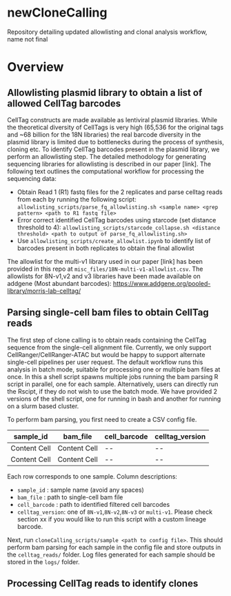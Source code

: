 # newCloneCalling
Repository detailing updated allowlisting and clonal analysis workflow, name not final


# Overview
## Allowlisting plasmid library to obtain a list of allowed CellTag barcodes
CellTag constructs are made available as lentiviral plasmid libraries. While the theoretical diversity of CellTags is very high (65,536 for the original tags and ~68 billion for the 18N libraries) the real barcode diversity in the plasmid library is limited due to bottlenecks during the process of synthesis, cloning etc. To identify CellTag barcodes present in the plasmid library, we perform an allowlisting step. The detailed methodology for generating sequencing libraries for allowlisting is described in our paper [link]. The following text outlines the computational workflow for processing the sequencing data:
- Obtain Read 1 (R1) fastq files for the 2 replicates and parse celltag reads from each by running the following script: `allowlisting_scripts/parse_fq_allowlisting.sh <sample name> <grep pattern> <path to R1 fastq file>`
- Error correct identified CellTag barcodes using starcode (set distance threshold to 4): `allowlisting_scripts/starcode_collapse.sh <distance threshold> <path to output of parse_fq_allowlisting.sh>`
- Use `allowlisting_scripts/create_allowlist.ipynb` to identify list of barcodes present in both replicates to obtain the final allowlist

The allowlist for the multi-v1 library used in our paper [link] has been provided in this repo at `misc_files/18N-multi-v1-allowlist.csv`. The allowlists for 8N-v1,v2 and v3 libraries have been made available on addgene (Most abundant barcodes): https://www.addgene.org/pooled-library/morris-lab-celltag/

## Parsing single-cell bam files to obtain CellTag reads
The first step of clone calling is to obtain reads containing the CellTag sequence from the single-cell alignment file. Currently, we only support CellRanger/CellRanger-ATAC but would be happy to support alternate single-cell pipelines per user request. The default workflow runs this analysis in batch mode, suitable for processing one or multiple bam files at once. In this a shell script spawns multiple jobs running the bam parsing R script in parallel, one for each sample. Alternatively, users can directly run the Rscipt, if they do not wish to use the batch mode. We have provided 2 versions of the shell script, one for running in bash and another for running on a slurm based cluster. 

To perform bam parsing, you first need to create a CSV config file.

| sample_id  | bam_file | cell_barcode | celltag_version |
| ------------- | ------------- | ------- | ---- |
| Content Cell  | Content Cell  | -- | -- |
| Content Cell  | Content Cell  | -- | -- |

Each row corresponds to one sample. Column descriptions:
 - `sample_id` : sample name (avoid any spaces)
 - `bam_file` : path to single-cell bam file
 - `cell_barcode` : path to identified filtered cell barcodes
 - `celltag_version`:  one of `8N-v1`,`8N-v2`,`8N-v3` or `multi-v1`. Please check section xx if you would like to run this script with a custom lineage barcode.  


Next, run `cloneCalling_scripts/sample <path to config file>`. This should perform bam parsing for each sample in the config file and store outputs in the `celltag_reads/` folder. Log files generated for each sample should be stored in the `logs/` folder.


## Processing CellTag reads to identify clones
